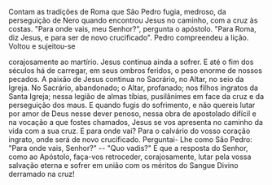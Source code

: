 
Contam as tradições de Roma que São Pedro fugia, medroso, da perseguição de Nero quando encontrou Jesus no caminho, com a cruz às costas. "Para onde vais, meu Senhor?", pergunta o apóstolo. "Para Roma, diz Jesus, e para ser de novo crucificado". Pedro compreendeu a lição. Voltou e sujeitou-se

corajosamente ao martírio. Jesus continua ainda a sofrer. E até o fim dos séculos há de carregar, em seus ombros feridos, o peso enorme de nossos pecados. A paixão de Jesus continua no Sacrário, no Altar, no seio da Igreja. No Sacrário, abandonado; o Altar, profanado; nos filhos ingratos da Santa Igreja; nessa legião de almas tíbias, pusilânimes em face da cruz e da perseguição dos maus. E quando fugis do sofrimento, e não quereis lutar por amor de Deus nesse dever penoso, nessa obra de apostolado difícil e na vocação a que fostes chamados, Jesus se vos apresenta no caminho da vida com a sua cruz. E para onde vai? Para o calvário do vosso coração ingrato, onde será de novo crucificado. Perguntai- Lhe como São Pedro: "Para onde vais, Senhor?" -- "Quo vadis?" E que a resposta do Senhor, como ao Apóstolo, faça-vos retroceder, corajosamente, lutar pela vossa salvação eterna e sofrer em união com os méritos do Sangue Divino derramado na cruz!

